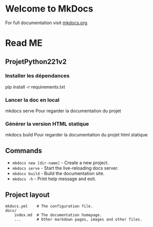# Welcome to MkDocs

For full documentation visit [mkdocs.org](https://www.mkdocs.org).
# Read ME
## ProjetPython221v2
### Installer les dépendances
pip install -r requirements.txt

### Lancer la doc en local
mkdocs serve
Pour regarder la documentation du projet

### Générer la version HTML statique
mkdocs build
Pour regarder la documentation du projet html statique

 

## Commands

* `mkdocs new [dir-name]` - Create a new project.
* `mkdocs serve` - Start the live-reloading docs server.
* `mkdocs build` - Build the documentation site.
* `mkdocs -h` - Print help message and exit.

## Project layout

    mkdocs.yml    # The configuration file.
    docs/
        index.md  # The documentation homepage.
        ...       # Other markdown pages, images and other files.
